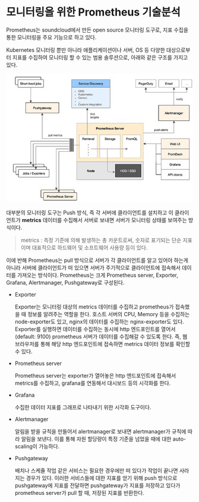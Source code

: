 # 모니터링을 위한 Prometheus 기술분석

Prometheus는 soundcloud에서 만든 open source 모니터링 도구로, 지표 수집을 통한 모니터링을 주요 기능으로 하고 있다. 

Kubernetes 모니터링 뿐만 아니라 애플리케이션이나 서버, OS 등 다양한 대상으로부터 지표를 수집하여 모니터링 할 수 있는 범용 솔루션으로, 아래와 같은 구조를 가지고 있다.

![그림1](https://github.com/Cyy92/TIL/blob/master/Prometheus/assets/Prometheus%20%EC%95%84%ED%82%A4%ED%85%8D%EC%B3%90.png?raw=true)

대부분의 모니터링 도구는 Push 방식, 즉 각 서버에 클라이언트를 설치하고 이 클라이언트가 __metrics__ 데이터를 수집해서 서버로 보내면 서버가 모니터링 상태를 보여주는 방식이다. 

> metrics : 측정 기준에 의해 발생하는 총 카운트로써, 숫자로 표기되는 단순 지표이며 대표적으로 하드웨어 및   	소프트웨어 사용량 등이 있다.



이에 반해 Prometheus는 pull 방식으로 서버가 각 클라이언트를 알고 있어야 하는게 아니라 서버에 클라이언트가 떠 있으면 서버가 주기적으로 클라이언트에 접속해서 데이터를 가져오는 방식이다. Prometheus는 크게 Prometheus server, Exporter, Grafana, Alertmanager, Pushgateway로 구성된다. 

- Exporter

  Exporter는 모니터링 대상의 metrics 데이터를 수집하고 prometheus가 접속했을 때 정보를 알려주는 역할을 한다. 호스트 서버의 CPU, Memory 등을 수집하는 node-exporter도 있고, nginx의 데이터를 수집하는 nginx-exporter도 있다. Exporter를 실행하면 데이터를 수집하는 동시에 http 엔드포인트를 열어서(default: 9100) prometheus 서버가 데이터를 수집해갈 수 있도록 한다. 즉, 웹 브라우저를 통해 해당 http 엔드포인트에 접속하면 metrics 데이터 정보를 확인할 수 있다. 

- Prometheus server

  Prometheus server는 exporter가 열어놓은 http 엔드포인트에 접속해서 metrics를 수집하고, grafana를 연동해서 대시보드 등의 시각화를 한다. 



- Grafana

  수집한 데이터 지표를 그래프로 나타내기 위한 시각화 도구이다. 



- Alertmanager

  알림을 받을 규칙을 만들어서 alertmanager로 보내면 alertmanager가 규칙에 따라 알림을 보낸다. 이를 통해  자원 할당량이 특정 기준을 넘었을 때에 대한 auto-scaling이 가능하다. 



- Pushgateway

  배치나 스케쥴 작업 같은 서비스는 필요한 경우에만 떠 있다가 작업이 끝나면 사라지는 경우가 있다. 이러한 서비스들에 대한 지표를 얻기 위해 push 방식으로 pushgateway에 지표를 전달하면 pushgateway가 지표를 저장하고 있다가 prometheus server가 pull 할 때, 저장된 지표를 반환한다. 